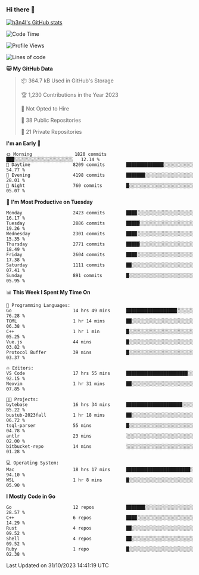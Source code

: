 ### Hi there 👋

[![h3n4l's GitHub stats](https://github-readme-stats.vercel.app/api?username=h3n4l&count_private=true&show_icons=true&theme=radical)](https://github.com/h3n4l/github-readme-stats)

<!--START_SECTION:waka-->
![Code Time](http://img.shields.io/badge/Code%20Time-1%2C664%20hrs%203%20mins-blue)

![Profile Views](http://img.shields.io/badge/Profile%20Views-0-blue)

![Lines of code](https://img.shields.io/badge/From%20Hello%20World%20I%27ve%20Written-3.9%20million%20lines%20of%20code-blue)

**🐱 My GitHub Data** 

> 📦 364.7 kB Used in GitHub's Storage 
 > 
> 🏆 1,230 Contributions in the Year 2023
 > 
> 🚫 Not Opted to Hire
 > 
> 📜 38 Public Repositories 
 > 
> 🔑 21 Private Repositories 
 > 
**I'm an Early 🐤** 

```text
🌞 Morning                1820 commits        ███░░░░░░░░░░░░░░░░░░░░░░   12.14 % 
🌆 Daytime                8209 commits        ██████████████░░░░░░░░░░░   54.77 % 
🌃 Evening                4198 commits        ███████░░░░░░░░░░░░░░░░░░   28.01 % 
🌙 Night                  760 commits         █░░░░░░░░░░░░░░░░░░░░░░░░   05.07 % 
```
📅 **I'm Most Productive on Tuesday** 

```text
Monday                   2423 commits        ████░░░░░░░░░░░░░░░░░░░░░   16.17 % 
Tuesday                  2886 commits        █████░░░░░░░░░░░░░░░░░░░░   19.26 % 
Wednesday                2301 commits        ████░░░░░░░░░░░░░░░░░░░░░   15.35 % 
Thursday                 2771 commits        █████░░░░░░░░░░░░░░░░░░░░   18.49 % 
Friday                   2604 commits        ████░░░░░░░░░░░░░░░░░░░░░   17.38 % 
Saturday                 1111 commits        ██░░░░░░░░░░░░░░░░░░░░░░░   07.41 % 
Sunday                   891 commits         █░░░░░░░░░░░░░░░░░░░░░░░░   05.95 % 
```


📊 **This Week I Spent My Time On** 

```text
💬 Programming Languages: 
Go                       14 hrs 49 mins      ███████████████████░░░░░░   76.28 % 
TOML                     1 hr 14 mins        ██░░░░░░░░░░░░░░░░░░░░░░░   06.38 % 
C++                      1 hr 1 min          █░░░░░░░░░░░░░░░░░░░░░░░░   05.25 % 
Vue.js                   44 mins             █░░░░░░░░░░░░░░░░░░░░░░░░   03.82 % 
Protocol Buffer          39 mins             █░░░░░░░░░░░░░░░░░░░░░░░░   03.37 % 

🔥 Editors: 
VS Code                  17 hrs 55 mins      ███████████████████████░░   92.15 % 
Neovim                   1 hr 31 mins        ██░░░░░░░░░░░░░░░░░░░░░░░   07.85 % 

🐱‍💻 Projects: 
bytebase                 16 hrs 34 mins      █████████████████████░░░░   85.22 % 
bustub-2023fall          1 hr 18 mins        ██░░░░░░░░░░░░░░░░░░░░░░░   06.72 % 
tsql-parser              55 mins             █░░░░░░░░░░░░░░░░░░░░░░░░   04.78 % 
antlr                    23 mins             ░░░░░░░░░░░░░░░░░░░░░░░░░   02.00 % 
bitbucket-repo           14 mins             ░░░░░░░░░░░░░░░░░░░░░░░░░   01.28 % 

💻 Operating System: 
Mac                      18 hrs 17 mins      ████████████████████████░   94.10 % 
WSL                      1 hr 8 mins         █░░░░░░░░░░░░░░░░░░░░░░░░   05.90 % 
```

**I Mostly Code in Go** 

```text
Go                       12 repos            ███████░░░░░░░░░░░░░░░░░░   28.57 % 
C++                      6 repos             ████░░░░░░░░░░░░░░░░░░░░░   14.29 % 
Rust                     4 repos             ██░░░░░░░░░░░░░░░░░░░░░░░   09.52 % 
Shell                    4 repos             ██░░░░░░░░░░░░░░░░░░░░░░░   09.52 % 
Ruby                     1 repo              █░░░░░░░░░░░░░░░░░░░░░░░░   02.38 % 
```




 Last Updated on 31/10/2023 14:41:19 UTC
<!--END_SECTION:waka-->

